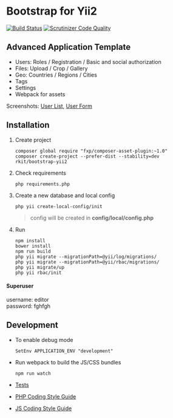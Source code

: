 Bootstrap for Yii2
========

[![Build Status](https://img.shields.io/travis/rkit/bootstrap-yii2/master.svg?style=flat-square)](https://travis-ci.org/rkit/bootstrap-yii2)
[![Scrutinizer Code Quality](https://img.shields.io/scrutinizer/g/rkit/bootstrap-yii2/master.svg?style=flat-square)](https://scrutinizer-ci.com/g/rkit/bootstrap-yii2/?branch=master)

## Advanced Application Template

- Users: Roles / Registration / Basic and social authorization
- Files: Upload / Crop / Gallery
- Geo: Countries / Regions / Cities
- Tags
- Settings
- Webpack for assets

Screenshots:
[User List](https://cloud.githubusercontent.com/assets/4242765/5601755/2d9aad0c-9341-11e4-8ee2-ab5e02f90314.png),
[User Form](https://cloud.githubusercontent.com/assets/4242765/5601756/2fb0cdb0-9341-11e4-8d25-6aca3bc9baf8.png)

## Installation

1. Create project

   ```
   composer global require "fxp/composer-asset-plugin:~1.0"
   composer create-project --prefer-dist --stability=dev rkit/bootstrap-yii2
   ```

2. Check requirements
   ```
   php requirements.php
   ```

3. Create a new database and local config

   ```
   php yii create-local-config/init
   ```
   > config will be created in **config/local/config.php**

4. Run
   ```
   npm install
   bower install
   npm run build
   php yii migrate --migrationPath=@yii/log/migrations/
   php yii migrate --migrationPath=@yii/rbac/migrations/
   php yii migrate/up
   php yii rbac/init
   ```

#### Superuser
username: editor  
password: fghfgh

## Development

* To enable debug mode
  ~~~~
  SetEnv APPLICATION_ENV "development"
  ~~~~

* Run webpack to build the JS/CSS bundles
  ~~~~
  npm run watch
  ~~~~

* [Tests](https://github.com/rkit/bootstrap-yii2/tree/master/tests)
* [PHP Coding Style Guide](http://www.php-fig.org/psr/psr-2)
* [JS Coding Style Guide](https://github.com/airbnb/javascript)

